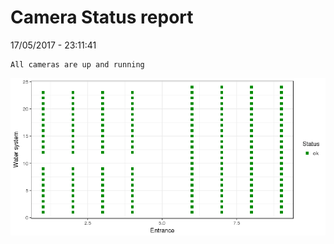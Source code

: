 Camera Status report
================
17/05/2017 - 23:11:41

    All cameras are up and running

![](camreport_files/figure-markdown_github/unnamed-chunk-2-1.png)
